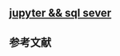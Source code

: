 ## [jupyter && sql sever](https://docs.microsoft.com/zh-tw/sql/advanced-analytics/python/setup-python-client-tools-sql?view=sql-server-ver15)





## 参考文献

